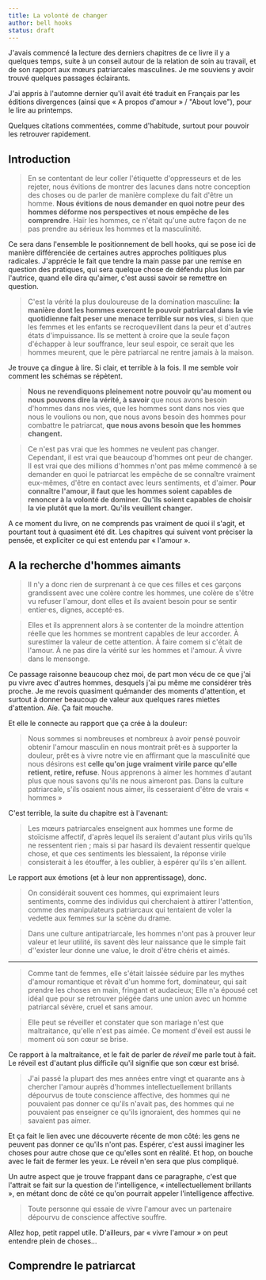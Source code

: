 ```yaml
---
title: La volonté de changer
author: bell hooks
status: draft
---
```


J'avais commencé la lecture des derniers chapitres de ce livre il y a quelques temps, suite à un conseil autour de la relation de soin au travail, et de son rapport aux mœurs patriarcales masculines. Je me souviens y avoir trouvé quelques passages éclairants.

J'ai appris à l'automne dernier qu'il avait été traduit en Français par les éditions divergences (ainsi que « A propos d'amour » / "About love"), pour le lire au printemps.

Quelques citations commentées, comme d'habitude, surtout pour pouvoir les retrouver rapidement.
## Introduction

> En se contentant de leur coller l'étiquette d'oppresseurs et de les rejeter, nous évitions de montrer des lacunes dans notre conception des choses ou de parler de manière complexe du fait d'être un homme. **Nous évitions de nous demander en quoi notre peur des hommes déforme nos perspectives et nous empêche de les comprendre**. Haïr les hommes, ce n'était qu'une autre façon de ne pas prendre au sérieux les hommes et la masculinité.

Ce sera dans l'ensemble le positionnement de bell hooks, qui se pose ici de manière différenciée de certaines autres approches politiques plus radicales. J'apprécie le fait que tendre la main passe par une remise en question des pratiques, qui sera quelque chose de défendu plus loin par l'autrice, quand elle dira qu'aimer, c'est aussi savoir se remettre en question.

> C'est la vérité la plus douloureuse de la domination masculine: **la manière dont les hommes exercent le pouvoir patriarcal dans la vie quotidienne fait peser une menace terrible sur nos vies**, si bien que les femmes et les enfants se recroquevillent dans la peur et d'autres états d'impuissance. Ils se mettent à croire que la seule façon d'échapper à leur souffrance, leur seul espoir, ce serait que les hommes meurent, que le père patriarcal ne rentre jamais à la maison.

Je trouve ça dingue à lire. Si clair, et terrible à la fois. Il me semble voir comment les schémas se répètent.

> **Nous ne revendiquons pleinement notre pouvoir qu'au moment ou nous pouvons dire la vérité, à savoir** que nous avons besoin d'hommes dans nos vies, que les hommes sont dans nos vies que nous le voulions ou non, que nous avons besoin des hommes pour combattre le patriarcat, **que nous avons besoin que les hommes changent.**

> Ce n'est pas vrai que les hommes ne veulent pas changer. Cependant, il est vrai que beaucoup d'hommes ont peur de changer. Il est vrai que des millions d'hommes n'ont pas même commencé à se demander en quoi le patriarcat les empêche de se connaître vraiment eux-mêmes, d'être en contact avec leurs sentiments, et d'aimer. **Pour connaître l'amour, il faut que les hommes soient capables de renoncer à la volonté de dominer. Qu'ils soient capables de choisir la vie plutôt que la mort. Qu'ils veuillent changer.**

A ce moment du livre, on ne comprends pas vraiment de quoi il s'agit, et pourtant tout à quasiment été dit. Les chapitres qui suivent vont préciser la pensée, et expliciter ce qui est entendu par « l'amour ».

## A la recherche d'hommes aimants

> Il n'y a donc rien de surprenant à ce que ces filles et ces garçons grandissent avec une colère contre les hommes, une colère de s'être vu refuser l'amour, dont elles et ils avaient besoin pour se sentir entier·es, dignes, accepté·es.

> Elles et ils apprennent alors à se contenter de la moindre attention réelle que les hommes se montrent capables de leur accorder. À surestimer la valeur de cette attention. À faire comem si c'était de l'amour. À ne pas dire la vérité sur les hommes et l'amour. À vivre dans le mensonge.

Ce passage raisonne beaucoup chez moi, de part mon vécu de ce que j'ai pu vivre avec d'autres hommes, desquels j'ai pu même me considérer très proche. Je me revois quasiment quémander des moments d'attention, et surtout à donner beaucoup de valeur aux quelques rares miettes d'attention. Aïe. Ça fait mouche.

Et elle le connecte au rapport que ça crée à la douleur:

> Nous sommes si nombreuses et nombreux à avoir pensé pouvoir obtenir l'amour masculin en nous montrait prêt·es à supporter la douleur, prêt·es à vivre notre vie en affirmant que la masculinité que nous désirons est **celle qu'on juge vraiment virile parce qu'elle retient, retire, refuse**. Nous apprenons à aimer les hommes d'autant plus que nous savons qu'ils ne nous aimeront pas. Dans la culture patriarcale, s'ils osaient nous aimer, ils cesseraient d'être de vrais « hommes »

C'est terrible, la suite du chapitre est à l'avenant:

> Les mœurs patriarcales enseignent aux hommes une forme de stoïcisme affectif, d'après lequel ils seraient d'autant plus virils qu'ils ne ressentent rien ; mais si par hasard ils devaient ressentir quelque chose, et que ces sentiments les blessaient, la réponse virile consisterait à les étouffer, à les oublier, à espérer qu'ils s'en aillent.

Le rapport aux émotions (et à leur non apprentissage), donc.

> On considérait souvent ces hommes, qui exprimaient leurs sentiments, comme des individus qui cherchaient à attirer l'attention, comme des manipulateurs patriarcaux qui tentaient de voler la vedette aux femmes sur la scène du drame.

> Dans une culture antipatriarcale, les hommes n'ont pas à prouver leur valeur et leur utilité, ils savent dès leur naissance que le simple fait d''exister leur donne une value, le droit d'être chéris et aimés.

---

> Comme tant de femmes, elle s'était laissée séduire par les mythes d'amour romantique et rêvait d'un homme fort, dominateur, qui sait prendre les choses en main, fringant et audacieux; Elle n'a épousé cet idéal que pour se retrouver piégée dans une union avec un homme patriarcal sévère, cruel et sans amour.

> Elle peut se réveiller et constater que son mariage n'est que maltraitance, qu'elle n'est pas aimée. Ce moment d'éveil est aussi le moment où son cœur se brise.

Ce rapport à la maltraitance, et le fait de parler de *réveil* me parle tout à fait. Le réveil est d'autant plus difficile qu'il signifie que son cœur est brisé.

> J'ai passé la plupart des mes années entre vingt et quarante ans à chercher l'amour auprès d'hommes intellectuellement brillants dépourvus de toute conscience affective, des hommes qui ne pouvaient pas donner ce qu'ils n'avait pas, des hommes qui ne pouvaient pas enseigner ce qu'ils ignoraient, des hommes qui ne savaient pas aimer.

Et ça fait le lien avec une découverte récente de mon côté: les gens ne peuvent pas donner ce qu'ils n'ont pas. Espérer, c'est aussi imaginer les choses pour autre chose que ce qu'elles sont en réalité. Et hop, on bouche avec le fait de fermer les yeux. Le réveil n'en sera que plus compliqué.

Un autre aspect que je trouve frappant dans ce paragraphe, c'est que l'attrait se fait sur la question de l'intelligence, « intellectuellement brillants », en métant donc de côté ce qu'on pourrait appeler l'intelligence affective.

> Toute personne qui essaie de vivre l'amour avec un partenaire dépourvu de conscience affective souffre.

Allez hop, petit rappel utile. D'ailleurs, par « vivre l'amour » on peut entendre plein de choses…
## Comprendre le patriarcat



